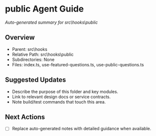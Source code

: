 ﻿# public Agent Guide
*Auto-generated summary for src\hooks\public*

## Overview
- Parent: src\hooks
- Relative Path: src\hooks\public
- Subdirectories: None
- Files: index.ts, use-featured-questions.ts, use-public-questions.ts

## Suggested Updates
- Describe the purpose of this folder and key modules.
- Link to relevant design docs or service contracts.
- Note build/test commands that touch this area.

## Next Actions
- [ ] Replace auto-generated notes with detailed guidance when available.
